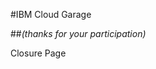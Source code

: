 <!-- .slide: data-background="resources/footer.svg" data-background-size="100%" data-background-position="bottom" data-background-color="#053e68" -->

#IBM Cloud Garage

##*_(thanks for your participation)_*


<aside class="notes">
  <p>
    Closure Page
  </p>
</aside>
